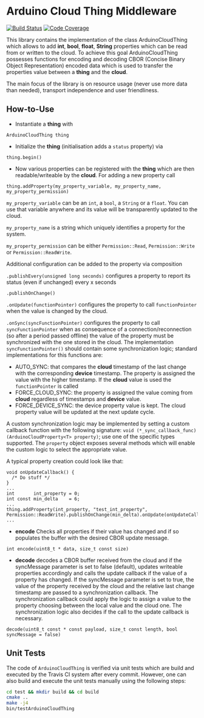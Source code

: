 # Arduino Cloud Thing Middleware
[![Build Status](https://travis-ci.org/arduino-libraries/ArduinoCloudThing.svg?branch=master)](https://travis-ci.org/arduino-libraries/ArduinoCloudThing)
[![Code Coverage](https://codecov.io/gh/arduino-libraries/ArduinoCloudThing/branch/master/graph/badge.svg)](https://codecov.io/gh/arduino-libraries/ArduinoCloudThing)

This library contains the implementation of the class ArduinoCloudThing which allows to add **int**, **bool**, **float**, **String** properties which can be read from or written to the cloud. To achieve this goal ArduinoCloudThing possesses functions for encoding and decoding CBOR (Concise Binary Object Representation) encoded data which is used to transfer the properties value between a **thing** and the **cloud**.

The main focus of the library is on resource usage (never use more data than needed), transport independence and user friendliness.

## How-to-Use

* Instantiate a **thing** with

`ArduinoCloudThing thing`

* Initialize the **thing** (initialisation adds a `status` property) via

`thing.begin()`

* Now various properties can be registered with the **thing** which are then readable/writeable by the **cloud**. For adding a new property call

`thing.addProperty(my_property_variable, my_property_name, my_property_permission)`

`my_property_variable` can be an `int`, a `bool`, a `String` or a `float`. You can use that variable anywhere and its value will be transparently updated to the cloud.

`my_property_name` is a string which uniquely identifies a property for the system.

`my_property_permission` can be either `Permission::Read`, `Permission::Write` or `Permission::ReadWrite`.

Additional configuration can be added to the property via composition

`.publishEvery(unsigned long seconds)` configures a property to report its status (even if unchanged) every x seconds

`.publishOnChange()`

`.onUpdate(functionPointer)` configures the property to call `functionPointer` when the value is changed by the cloud.

`.onSync(syncFunctionPointer)` configures the property to call `syncFunctionPointer` when as consequence of a connection/reconnection (so after a period passed offline) the value of the property must be synchronized with the one stored in the cloud. The implementation `syncFunctionPointer()` should contain some synchronization logic; standard implementations for this functions are:
  * AUTO_SYNC: that compares the **cloud** timestamp of the last change with the corresponding **device** timestamp. The property is assigned the value with the higher timestamp. If the **cloud** value is used the `functionPointer` is called
  * FORCE_CLOUD_SYNC: the property is assigned the value coming from **cloud** regardless of timestamps and **device** value. 
  * FORCE_DEVICE_SYNC: the device property value is kept. The cloud property value will be updated at the next update cycle.

A custom synchronization logic may be implemented by setting a custom callback function with the following signature: `void (*_sync_callback_func)(ArduinoCloudProperty<T> property)`; use one of the specific types supported. The `property` object exposes several methods which will enable the custom logic to select the appropriate value.


A typical property creation could look like that:
```
void onUpdateCallback() {
  /* Do stuff */
}
...
int       int_property = 0;
int const min_delta    = 6;
...
thing.addProperty(int_property, "test_int_property", Permission::ReadWrite).publishOnChange(min_delta).onUpdate(onUpdateCallback).onSync(onSynchronizationCallback);
...
```

* **encode** Checks all properties if their value has changed and if so populates the buffer with the desired CBOR update message.

`int encode(uint8_t * data, size_t const size)`

* **decode**  decodes a CBOR buffer received from the cloud and if the syncMessage parameter is set to false (default), updates writeable properties accordingly and calls the update callback if the value of a property has changed. If the syncMessage parameter is set to true, the value of the property received by the cloud and the relative last change timestamp are passed to a synchronization callback. The synchronization callback could apply the logic to assign a value to the property choosing between the local value and the cloud one. The synchronization logic also decides if the call to the update callback is necessary.

`decode(uint8_t const * const payload, size_t const length, bool syncMessage = false)`

## Unit Tests

The code of `ArduinoCloudThing` is verified via unit tests which are build and executed by the Travis CI system after every commit. However, one can also build and execute the unit tests manually using the following steps:
```bash
cd test && mkdir build && cd build
cmake ..
make -j4
bin/testArduinoCloudThing
```
